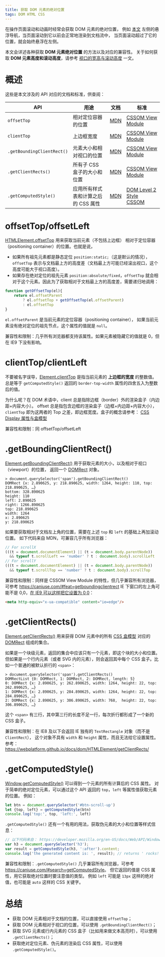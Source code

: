 ```yaml
---
title: 获取 DOM 元素的绝对位置
tags: DOM HTML CSS
---
```


在操作页面滚动和动画时经常会获取 DOM 元素的绝对位置，
例如 [本文][curr] 左侧的悬浮导航，当页面滚动到它以前会正常地渲染到文档流中，
当页面滚动超过了它的位置，就会始终悬浮在左侧。

本文会详述各种获取 **DOM 元素绝对位置** 的方法以及对应的兼容性。
关于如何获取 **DOM 元素高度和滚动高度**，请参考
[视口的宽高与滚动高度](/2016/04/24/client-height-width.html) 一文。

<!--more-->

# 概述

这些是本文涉及的 API 对应的文档和标准，供查阅：

API | 用途 | 文档 | 标准
--- | ---  | ---    | ---
`offsetTop` | 相对定位容器的位置 | [MDN][offsettop] | [CSSOM View Module][cssom-view-module]
`clientTop` | 上边框宽度 | [MDN][clientTop] | [CSSOM View Module][cssom-view-module-clienttop]
`.getBoundingClientRect()` | 元素大小和相对视口的位置 | [MDN][getBoundingClientRect] | [CSSOM View Module][cssom-view-module-getboundingclientrect]
`.getClientRects()` | 所有子 CSS 盒子的大小和位置 | [MDN][getClientRects] | [CSSOM View Module][cssom-view-module-getclientrects]
`.getComputedStyle()` | 应用所有样式表和计算之后的 CSS 属性 | [MDN][getComputedStyle] | [DOM Level 2 Style][DOM Level 2 Style] [CSSOM][CSSOM]

# offsetTop/offsetLeft

[HTMLElement.offsetTop][offsettop] 用来获取当前元素（不包括上边框）
相对于定位容器（positioning container）的位置。也就是说，

* 如果所有祖先元素都是静态定位 `position:static;`（这是默认的情况），`offsetTop` 表示与文档最上方的高度差（文档最上方可能已经滚出视口，这个高度可能大于视口高度）。
* 如果存在绝对定位的祖先元素 `position:absolute/fixed`，`offsetTop` 就会相对于这个元素。因此为了获取相对于文档最上方的高度差，需要递归地调用：

```javascript
function getOffsetTop(el){
    return el.offsetParent
        ? el.offsetTop + getOffsetTop(el.offsetParent)
        : el.offsetTop
}
```

`el.offsetParent` 是当前元素的定位容器（positioning container），
如果当前元素没有绝对定位的祖先节点，这个属性的值就是 `null`。

兼容性和限制：几乎所有浏览器都支持该属性。如果元素被隐藏它的值就是 0，但在 IE9 下没有影响。

# clientTop/clientLeft

不要被名字误导，[Element.clientTop][clientTop] 是指当前元素的 **上边框的宽度** 的整数值。
总是等于 `getComputedStyle()` 返回的 `border-top-width` 属性的四舍五入为整数后的值。

为什么呢？在 DOM 术语中，client 总是指除边框（border）外的渲染盒子（内边距+内容大小）。
offset 总是指包含边框的渲染盒子（边框+内边距+内容大小），
`clientTop` 即为这两者的 Top 之差，即边框宽度。盒子的概念请参考：
[CSS Display 属性与盒模型](/2015/05/28/css-display.html)

兼容性和限制：同 offsetTop/offsetLeft

# .getBoundingClientRect()

[Element.getBoundingClientRect()][getBoundingClientRect] 用于获取元素的大小，以及相对于视口（viewport）的位置，
返回一个 [DOMRect][DOMRect] 对象。

```
> document.querySelector('span').getBoundingClientRect()
DOMRect {x: 2.890625, y: 218.890625, width: 1264, height: 110, top: 218.890625, …}
bottom: 328.890625
height: 110
left: 2.890625
right: 1266.890625
top: 218.890625
width: 1264
x: 2.890625
y: 218.890625
```

如果要获取相对于文档左上角的位置，需要在上述 `top` 和 `left` 的基础上再加滚动位置。
如下代码来自 MDN，可兼容几乎所有浏览器：

```javascript
// For scrollX
(((t = document.documentElement) || (t = document.body.parentNode))
  && typeof t.scrollLeft == 'number' ? t : document.body).scrollLeft
// For scrollY
(((t = document.documentElement) || (t = document.body.parentNode))
  && typeof t.scrollTop == 'number' ? t : document.body).scrollTop
```

兼容性和限制：同样是 CSSOM View Module 的特性，但几乎兼容所有浏览器，可参考 <https://caniuse.com/#feat=getboundingclientrect>
IE 下窗口的左上角可能不是 0,0，[在 IE9 可以这样把它设置为 0,0][stackoverflow-ie-getboundingclientrect]：

```html
<meta http-equiv="x-ua-compatible" content="ie=edge"/>
```

# .getClientRects()

[Element.getClientRects()][getClientRects] 用来获得 DOM 元素中的所有
[CSS 盒模型][css-box-model] 对应的 [DOMRect][DOMRect] 组成的集合。

如果是一个块级元素，返回的集合中应该只有一个元素，即这个块的大小和位置。
但如果是一个行内元素（或者 SVG 内的元素），则会返回其中每个 CSS 盒子。比如一个普通的被默认折行的 `<span>`：

```
> document.querySelector('span').getClientRects()
DOMRectList {0: DOMRect, 1: DOMRect, 2: DOMRect, length: 5}
0: DOMRect {x: 2.890625, y: 262.890625, width: 1264, height: 22, top: 262.890625, …}
1: DOMRect {x: 2.890625, y: 284.890625, width: 1264, height: 22, top: 284.890625, …}
2: DOMRect {x: 2.890625, y: 306.890625, width: 768,  height: 22, top: 306.890625, …}
```

这个 `<span>` 有三行，其中第三行的长度不足一行，每次折行都形成了一个新的 CSS 盒子。

兼容性和限制：在 IE8 及以下会返回 IE 独有的 `TextRectangle` 对象（而不是 `ClientRect`），
这个对象不具有 `width` 和 `height` 属性，而且无法给它设置属性。参考：
<https://webplatform.github.io/docs/dom/HTMLElement/getClientRects/>

# .getComputedStyle()

[Window.getComputedStyle()][getComputedStyle] 可以得到一个元素的所有计算后的 CSS 属性。
对于简单的绝对定位元素，可以通过这个 API 返回的 `top`，`left` 等属性值获取元素的位置。
例如：

```javascript
let btn = document.querySelector('#btn-scroll-up')
let {top, left} = getComputedStyle(btn)
console.log('top:', top, 'left:', left)
```

`.getComputedStyle()` 还有一个有用的用法，获取伪元素的大小和位置等样式信息：

```javascript
// 以下代码来自： https://developer.mozilla.org/en-US/docs/Web/API/Window/getComputedStyle
var h3 = document.querySelector('h3'); 
var result = getComputedStyle(h3, ':after').content;
console.log('the generated content is: ', result); // returns ' rocks!'
```

兼容性和限制：`.getComputedStyle()` 几乎兼容所有浏览器，可参考 <https://caniuse.com/#search=getComputedStyle>。
但它返回的值是 CSS 属性，用它获取绝对位置时要注意值的类型。
例如 `left` 可能是 `13px` 这样的绝对值，也可能是 `auto` 这样的 CSS 关键字。

# 总结

* 获取 DOM 元素相对于文档的位置，可以直接使用 `offsetTop`；
* 获取 DOM 元素相对于视口的位置，可以使用 `.getBoundingClientRect()`；
* 获取 SVG 元素或行内元素的 CSS 盒子（比如用来做文本高亮时），可以使用 `.getClientRects()`；
* 获取绝对定位元素、伪元素的渲染后 CSS 属性，可以使用 `.getComputedStyle()`。

[offsettop]: https://developer.mozilla.org/en-US/docs/Web/API/HTMLElement/offsetTop
[clientTop]: https://developer.mozilla.org/en-US/docs/Web/API/Element/clientTop
[cssom-view-module]: https://drafts.csswg.org/cssom-view/#dom-htmlelement-offsettop
[cssom-view-module-clienttop]: https://drafts.csswg.org/cssom-view/#dom-element-clienttop
[cssom-view-module-getclientrects]: https://drafts.csswg.org/cssom-view/#dom-element-getclientrects
[cssom-view-module-getboundingclientrect]: https://drafts.csswg.org/cssom-view/#dom-element-getboundingclientrect
[getBoundingClientRect]: https://developer.mozilla.org/en-US/docs/Web/API/Element/getBoundingClientRect
[getClientRects]: https://developer.mozilla.org/en-US/docs/Web/API/Element/getClientRects
[css-box-model]: https://developer.mozilla.org/en-US/docs/Web/CSS/CSS_Box_Model/Introduction_to_the_CSS_box_model
[getComputedStyle]: https://developer.mozilla.org/en-US/docs/Web/API/Window/getComputedStyle
[DOM Level 2 Style]: https://www.w3.org/TR/2000/REC-DOM-Level-2-Style-20001113/css.html#CSS-CSSview-getComputedStyle
[CSSOM]: https://drafts.csswg.org/cssom/#dom-window-getcomputedstyle
[curr]: /2018/04/22/get-dom-layout.html
[DOMRect]: https://developer.mozilla.org/en-US/docs/Web/API/DOMRect
[stackoverflow-ie-getboundingclientrect]: https://stackoverflow.com/questions/10230715/why-getboundingclientrect-gives-different-values-in-ie-and-firefox?utm_medium=organic&utm_source=google_rich_qa&utm_campaign=google_rich_qa
